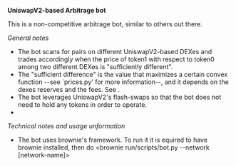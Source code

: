 **UniswapV2-based Arbitrage bot**

This is a non-competitive arbitrage bot, similar to others out there.

*General notes*
- The bot scans for pairs on different UniswapV2-based DEXes and trades accordingly when the price of token1 with respect to token0 among two different DEXes is "sufficiently different". 
- The "sufficient difference" is the value that maximizes a certain convex function --see `prices.py' for more information--, and it depends on the dexes reserves and the fees. See . 
- The bot leverages UniswapV2's flash-swaps so that the bot does not need to hold any tokens in order to operate.
- 
  
*Technical notes and usage unformation*
- The bot uses brownie's framework. To run it it is equired to have brownie installed, then do
    <brownie run/scripts/bot.py --network [network-name]>